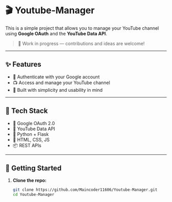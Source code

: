 # 🎬 Youtube-Manager

This is a simple project that allows you to manage your YouTube channel using **Google OAuth** and the **YouTube Data API**.

> 🚧 Work in progress — contributions and ideas are welcome!

---

## ✨ Features

- 🔐 Authenticate with your Google account
- 📺 Access and manage your YouTube channel
- 🧠 Built with simplicity and usability in mind

---

## 📌 Tech Stack

- 🔑 Google OAuth 2.0
- 📡 YouTube Data API
- 🐍 Python + Flask
- 🧪 HTML, CSS, JS
- 📦 REST APIs

---

## 🚀 Getting Started

1. **Clone the repo:**

   ```bash
   git clone https://github.com/Maincoder11606/Youtube-Manager.git
   cd Youtube-Manager
